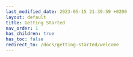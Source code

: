 ```yaml
---
last_modified_date: 2023-05-15 21:39:59 +0200
layout: default
title: Getting Started
nav_order: 1
has_children: true
has_toc: false
redirect_to: /docs/getting-started/welcome
---
```

